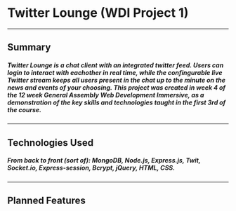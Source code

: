 # Twitter Lounge (WDI Project 1)
---
## Summary
##### Twitter Lounge is a chat client with an integrated twitter feed. Users can login to interact with eachother in real time, while the confingurable live Twitter stream keeps all users present in the chat up to the minute on the news and events of your choosing. This project was created in week 4 of the 12 week General Assembly Web Development Immersive,  as a demonstration of the key skills and technologies taught in the first 3rd of the course. 
---
## Technologies Used
##### From back to front (sort of): MongoDB, Node.js, Express.js, Twit, Socket.io, Express-session, Bcrypt, jQuery, HTML, CSS. 
---
## Planned Features
##### 
